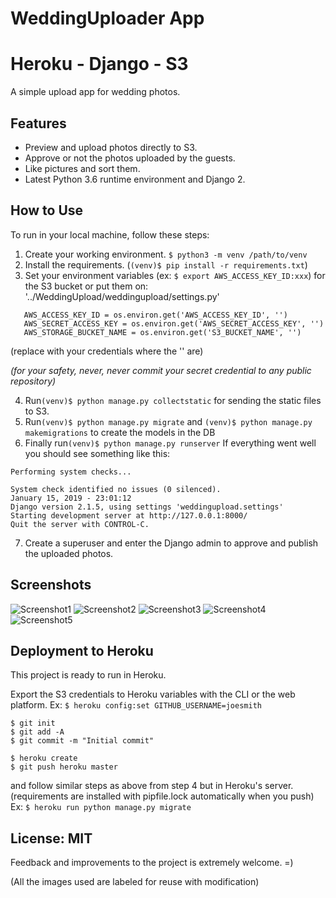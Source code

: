 # WeddingUploader App
# Heroku - Django - S3

A simple upload app for wedding photos.

## Features

- Preview and upload photos directly to S3.
- Approve or not the photos uploaded by the guests.
- Like pictures and sort them.
- Latest Python 3.6 runtime environment and Django 2.

## How to Use

To run in your local machine, follow these steps:

1. Create your working environment. `$ python3 -m venv /path/to/venv`
2. Install the requirements. (`(venv)$ pip install -r requirements.txt`)
3. Set your environment variables (ex: `$ export AWS_ACCESS_KEY_ID:xxx`) for the S3 bucket or put them on:
   '../WeddingUpload/weddingupload/settings.py'

```
   AWS_ACCESS_KEY_ID = os.environ.get('AWS_ACCESS_KEY_ID', '')
   AWS_SECRET_ACCESS_KEY = os.environ.get('AWS_SECRET_ACCESS_KEY', '')
   AWS_STORAGE_BUCKET_NAME = os.environ.get('S3_BUCKET_NAME', '')
```
(replace with your credentials where the '' are)

*(for your safety, never, never commit your secret credential to any public repository)*

4. Run`(venv)$ python manage.py collectstatic` for sending the static files to S3.
5. Run`(venv)$ python manage.py migrate` and `(venv)$ python manage.py makemigrations` to create the models in the DB
6. Finally run`(venv)$ python manage.py runserver`
If everything went well you should see something like this:
```
Performing system checks...

System check identified no issues (0 silenced).
January 15, 2019 - 23:01:12
Django version 2.1.5, using settings 'weddingupload.settings'
Starting development server at http://127.0.0.1:8000/
Quit the server with CONTROL-C.
```
7. Create a superuser and enter the Django admin to approve and publish the uploaded photos.

## Screenshots

![Screenshot1](/static/images/screen1.png?raw=true "Screenshot1")
![Screenshot2](/static/images/screen2.png?raw=true "Screenshot2")
![Screenshot3](/static/images/screen3.png?raw=true "Screenshot3")
![Screenshot4](/static/images/screen4.png?raw=true "Screenshot4")
![Screenshot5](/static/images/screen5.png?raw=true "Screenshot5")

## Deployment to Heroku
This project is ready to run in Heroku.

Export the S3 credentials to Heroku variables with the CLI or the web platform.
Ex:
`$ heroku config:set GITHUB_USERNAME=joesmith`


    $ git init
    $ git add -A
    $ git commit -m "Initial commit"

    $ heroku create
    $ git push heroku master

  and follow similar steps as above from step 4 but in Heroku's server. (requirements are installed with pipfile.lock automatically when you push)
  Ex:
  `$ heroku run python manage.py migrate`


## License: MIT

Feedback and improvements to the project is extremely welcome. =)

(All the images used are labeled for reuse with modification)
